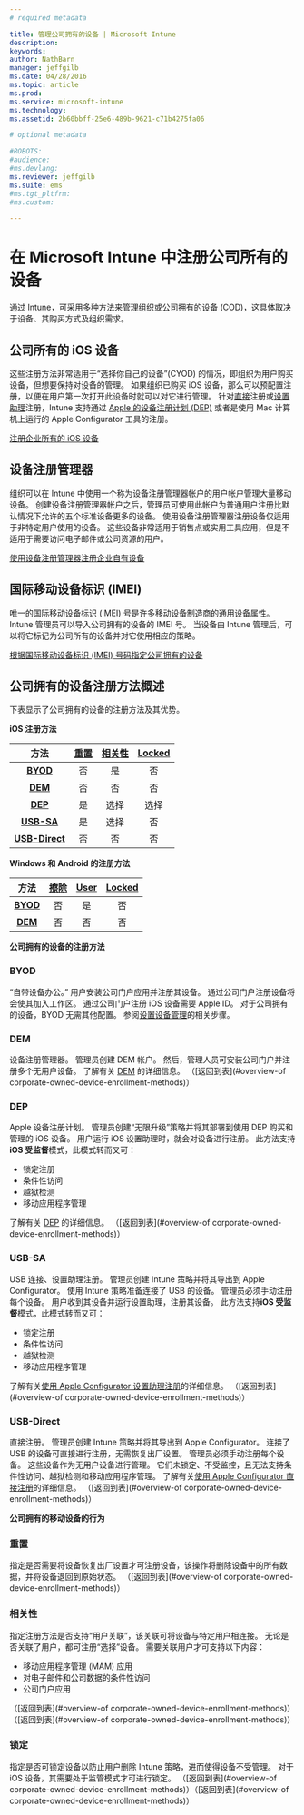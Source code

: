 ```yaml
---
# required metadata

title: 管理公司拥有的设备 | Microsoft Intune
description:
keywords:
author: NathBarn
manager: jeffgilb
ms.date: 04/28/2016
ms.topic: article
ms.prod:
ms.service: microsoft-intune
ms.technology:
ms.assetid: 2b60bbff-25e6-489b-9621-c71b4275fa06

# optional metadata

#ROBOTS:
#audience:
#ms.devlang:
ms.reviewer: jeffgilb
ms.suite: ems
#ms.tgt_pltfrm:
#ms.custom:

---
```


# 在 Microsoft Intune 中注册公司所有的设备
通过 Intune，可采用多种方法来管理组织或公司拥有的设备 (COD)，这具体取决于设备、其购买方式及组织需求。

## 公司所有的 iOS 设备
这些注册方法非常适用于“选择你自己的设备”(CYOD) 的情况，即组织为用户购买设备，但想要保持对设备的管理。 如果组织已购买 iOS 设备，那么可以预配置注册，以便在用户第一次打开此设备时就可以对它进行管理。 针对[直接](ios-direct-enrollment-in-microsoft-intune.md)注册或[设置助理](ios-setup-assistant-enrollment-in-microsoft-intune.md)注册，Intune 支持通过 [Apple 的设备注册计划 (DEP)](ios-device-enrollment-program-in-microsoft-intune.md) 或者是使用 Mac 计算机上运行的 Apple Configurator 工具的注册。

[注册企业所有的 iOS 设备](enroll-corporate-owned-ios-devices-in-microsoft-intune.md)

## 设备注册管理器
组织可以在 Intune 中使用一个称为设备注册管理器帐户的用户帐户管理大量移动设备。 创建设备注册管理器帐户之后，管理员可使用此帐户为普通用户注册比默认情况下允许的五个标准设备更多的设备。 使用设备注册管理器注册设备仅适用于非特定用户使用的设备。 这些设备非常适用于销售点或实用工具应用，但是不适用于需要访问电子邮件或公司资源的用户。

[使用设备注册管理器注册企业自有设备](enroll-corporate-owned-devices-with-the-device-enrollment-manager-in-microsoft-intune.md)

## 国际移动设备标识 (IMEI)
唯一的国际移动设备标识 (IMEI) 号是许多移动设备制造商的通用设备属性。 Intune 管理员可以导入公司拥有的设备的 IMEI 号。 当设备由 Intune 管理后，可以将它标记为公司所有的设备并对它使用相应的策略。

[根据国际移动设备标识 (IMEI) 号码指定公司拥有的设备](specify-corporate-owned-devices-with-international-mobile-equipment-identity-imei-numbers)

## 公司拥有的设备注册方法概述

下表显示了公司拥有的设备的注册方法及其优势。

**iOS 注册方法**

| **方法** |  **[重置](#Reset)** |   **[相关性](#Affinity)**   |   **[Locked](#Locked)** |
|:---:|:---:|:---:|:---:|
|**[BYOD](#BYOD)** | 否|    是 |   否 |
|**[DEM](#DEM)**|   否 |否 |否  |
|**[DEP](#DEP)**|   是 |   选择 |   选择|
|**[USB-SA](#USB-SA)**| 是 |   选择 |   否|
|**[USB-Direct](#USB-Direct)**| 否 |    否  | 否|

**Windows 和 Android 的注册方法**

| **方法** |  **[擦除](#Wipe)** | **[User](#User)**   |   **[Locked](#Locked)** |
|:---:|:---:|:---:|:---:|
|**[BYOD](#BYOD)** | 否|    是 |   否 |
|**[DEM](#DEM)**|   否 |否 |否  |

**公司拥有的设备的注册方法**

### BYOD
“自带设备办公。” 用户安装公司门户应用并注册其设备。 通过公司门户注册设备将会使其加入工作区。 通过公司门户注册 iOS 设备需要 Apple ID。 对于公司拥有的设备，BYOD 无需其他配置。 参阅[设置设备管理](get-ready-to-enroll-devices-in-microsoft-intune#set-up-device-management.md)的相关步骤。

### DEM
设备注册管理器。 管理员创建 DEM 帐户。 然后，管理人员可安装公司门户并注册多个无用户设备。 了解有关 [DEM](enroll-corporate-owned-devices-with-the-device-enrollment-manager-in-microsoft-intune.md) 的详细信息。 （[返回到表](#overview-of corporate-owned-device-enrollment-methods)）

### DEP
Apple 设备注册计划。 管理员创建“无限升级”策略并将其部署到使用 DEP 购买和管理的 iOS 设备。 用户运行 iOS 设置助理时，就会对设备进行注册。 此方法支持**iOS 受监督**模式，此模式转而又可：
  - 锁定注册
  - 条件性访问
  - 越狱检测
  - 移动应用程序管理

了解有关 [DEP](ios-device-enrollment-program-in-microsoft-intune.md) 的详细信息。 （[返回到表](#overview-of corporate-owned-device-enrollment-methods)）

### USB-SA
USB 连接、设置助理注册。 管理员创建 Intune 策略并将其导出到 Apple Configurator。 使用 Intune 策略准备连接了 USB 的设备。 管理员必须手动注册每个设备。 用户收到其设备并运行设置助理，注册其设备。 此方法支持**iOS 受监督**模式，此模式转而又可：
  - 锁定注册
  - 条件性访问
  - 越狱检测
  - 移动应用程序管理

了解有关[使用 Apple Configurator 设置助理注册](ios-setup-assistant-enrollment-in-microsoft-intune.md)的详细信息。 （[返回到表](#overview-of corporate-owned-device-enrollment-methods)）

### USB-Direct
直接注册。 管理员创建 Intune 策略并将其导出到 Apple Configurator。 连接了 USB 的设备可直接进行注册，无需恢复出厂设置。 管理员必须手动注册每个设备。 这些设备作为无用户设备进行管理。 它们未锁定、不受监控，且无法支持条件性访问、越狱检测和移动应用程序管理。 了解有关[使用 Apple Configurator 直接注册](ios-direct-enrollment-in-microsoft-intune.md)的详细信息。 （[返回到表](#overview-of corporate-owned-device-enrollment-methods)）

**公司拥有的移动设备的行为**

### 重置
指定是否需要将设备恢复出厂设置才可注册设备，该操作将删除设备中的所有数据，并将设备退回到原始状态。
（[返回到表](#overview-of corporate-owned-device-enrollment-methods)）

### 相关性
指定注册方法是否支持“用户关联”，该关联可将设备与特定用户相连接。 无论是否关联了用户，都可注册“选择”设备。 需要关联用户才可支持以下内容：
  - 移动应用程序管理 (MAM) 应用
  - 对电子邮件和公司数据的条件性访问
  - 公司门户应用

（[返回到表](#overview-of corporate-owned-device-enrollment-methods)）（[返回到表](#overview-of corporate-owned-device-enrollment-methods)）

### 锁定
指定是否可锁定设备以防止用户删除 Intune 策略，进而使得设备不受管理。 对于 iOS 设备，其需要处于监管模式才可进行锁定。
（[返回到表](#overview-of corporate-owned-device-enrollment-methods)）（[返回到表](#overview-of corporate-owned-device-enrollment-methods)）


<!--HONumber=Jun16_HO1-->



